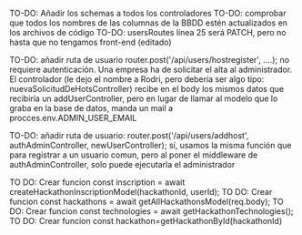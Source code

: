 TO-DO: Añadir los schemas a todos los controladores
TO-DO: comprobar que todos los nombres de las columnas de la BBDD estén actualizados en los archivos de código
TO-DO: usersRoutes línea 25 será PATCH, pero no hasta que no tengamos front-end (editado)

TO-DO: añadir ruta de usuario
router.post('/api/users/hostregister', ....);
no requiere autenticación. Una empresa ha de solicitar el alta al administrador. El controlador (le dejo el nombre a Rodri, pero debería ser algo tipo: nuevaSolicitudDeHotsController) recibe en el body los mismos datos que recibiría un addUserController, pero en lugar de llamar al modelo que lo graba en la base de datos, manda un mail a procces.env.ADMIN_USER_EMAIL

TO-DO: añadir ruta de usuario:
router.post('/api/users/addhost', authAdminController, newUserController);
sí, usamos la misma función que para registrar a un usuario comun, pero al poner el middleware de authAdminController, solo puede ejecutarla el administrador

TO DO: Crear funcion  const inscription = await createHackathonInscriptionModel(hackathonId, userId);
TO DO: Crear funcion const hackathons = await getAllHackathonsModel(req.body);
TO DO: Crear funcion const technologies = await getHackathonTechnologies();
TO DO: Crear funcion const hackathon=getHackathonById(hackathonId)
